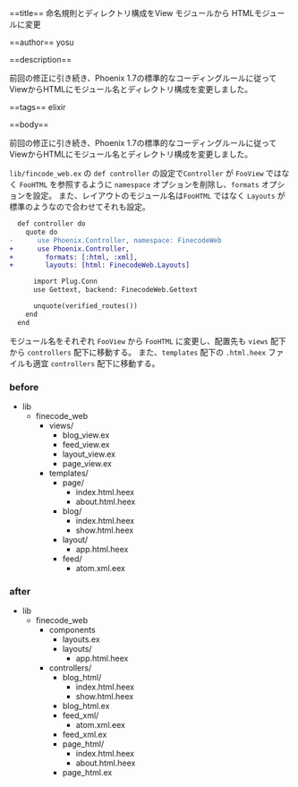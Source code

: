 ==title==
命名規則とディレクトリ構成をView モジュールから HTMLモジュールに変更

==author==
yosu

==description==

前回の修正に引き続き、Phoenix 1.7の標準的なコーディングルールに従ってViewからHTMLにモジュール名とディレクトリ構成を変更しました。

==tags==
elixir

==body==

前回の修正に引き続き、Phoenix 1.7の標準的なコーディングルールに従ってViewからHTMLにモジュール名とディレクトリ構成を変更しました。


`lib/fincode_web.ex` の `def controller` の設定で`Controller` が `FooView` ではなく `FooHTML` を参照するように `namespace` オプションを削除し、`formats` オプションを設定。
また、レイアウトのモジュール名は`FooHTML` ではなく `Layouts` が標準のようなので合わせてそれも設定。

```diff
  def controller do
    quote do
-      use Phoenix.Controller, namespace: FinecodeWeb
+      use Phoenix.Controller,
+        formats: [:html, :xml],
+        layouts: [html: FinecodeWeb.Layouts]

      import Plug.Conn
      use Gettext, backend: FinecodeWeb.Gettext

      unquote(verified_routes())
    end
  end

```

モジュール名をそれぞれ `FooView` から `FooHTML` に変更し、配置先も `views` 配下から `controllers` 配下に移動する。
また、`templates` 配下の `.html.heex` ファイルも適宜 `controllers` 配下に移動する。



### before

- lib
  - finecode_web
    - views/
      - blog_view.ex
      - feed_view.ex
      - layout_view.ex
      - page_view.ex
    - templates/
      - page/
        - index.html.heex
        - about.html.heex
      - blog/
        - index.html.heex
        - show.html.heex
      - layout/
        - app.html.heex
      - feed/
        - atom.xml.eex

### after

- lib
  - finecode_web
    - components
      - layouts.ex
      - layouts/
        - app.html.heex
    - controllers/
      - blog_html/
        - index.html.heex
        - show.html.heex
      - blog_html.ex
      - feed_xml/
        - atom.xml.eex
      - feed_xml.ex
      - page_html/
        - index.html.heex
        - about.html.heex
      - page_html.ex

